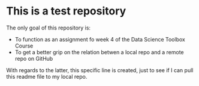 # This is a test repository

The only goal of this repository is:

* To function as an assignment fo week 4 of the Data Science Toolbox Course
* To get a better grip on the relation betwen a local repo and a remote repo on GitHub

With regards to the latter, this specific line is created, just to see if I can pull this readme file to my local repo.
